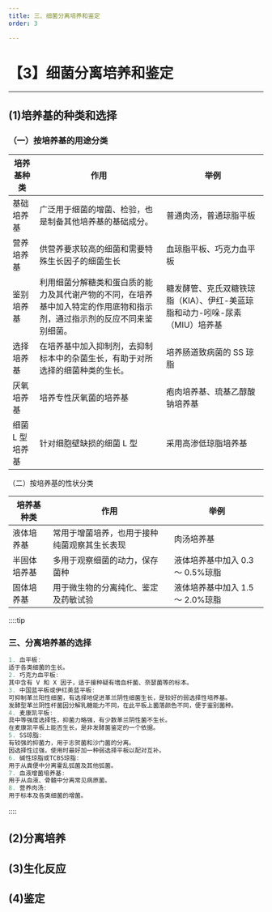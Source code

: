 ```yaml
---
title: 三、细菌分离培养和鉴定
order: 3

---
```


# 【3】细菌分离培养和鉴定

<kaodian :text="'微生物学检验记忆卡'" />

<!-- ###### 第四章 细菌感染的病原学诊断

> 微生物学检验 -->

<beitiW/>

---

## (1)培养基的种类和选择

<son :text="'微生物学检验记忆卡'" text1="(1)培养基的种类和选择" :textOption="[['掌握',' 基本知识','专业知识'],['掌握',' 基本知识','专业知识'],['熟练掌握',' 基本知识','专业知识']]" />

### （一）按培养基的用途分类

| 培养基种类      | 作用                                                                                                                     | 举例                                                                        |
| --------------- | ------------------------------------------------------------------------------------------------------------------------ | --------------------------------------------------------------------------- |
| 基础培养基      | 广泛用于细菌的增菌、检验，也是制备其他培养基的基础成分。                                                                 | 普通肉汤，普通琼脂平板                                                      |
| 营养培养基      | 供营养要求较高的细菌和需要特殊生长因子的细菌生长                                                                         | 血琼脂平板、巧克力血平板                                                    |
| 鉴别培养基      | 利用细菌分解糖类和蛋白质的能力及其代谢产物的不同，在培养基中加入特定的作用底物和指示剂，通过指示剂的反应不同来鉴别细菌。 | 糖发酵管、克氏双糖铁琼脂（KIA）、伊红-美蓝琼脂和动力-吲哚-尿素（MIU）培养基 |
| 选择培养基      | 在培养基中加入抑制剂，去抑制标本中的杂菌生长，有助于对所选择的细菌种类的生长。                                           | 培养肠道致病菌的 SS 琼脂                                                    |
| 厌氧培养基      | 培养专性厌氧菌的培养基                                                                                                   | 疱肉培养基、琉基乙醇酸钠培养基                                              |
| 细菌 L 型培养基 | 针对细胞壁缺损的细菌 L 型                                                                                                | 采用高渗低琼脂培养基                                                        |

（二）按培养基的性状分类

| 培养基种类   | 作用                                         | 举例                             |
| ------------ | -------------------------------------------- | -------------------------------- |
| 液体培养基   | 常用于增菌培养，也用于接种纯菌观察其生长表现 | 肉汤培养基                       |
| 半固体培养基 | 多用于观察细菌的动力，保存菌种               | 液体培养基中加入 0.3 ～ 0.5%琼脂 |
| 固体培养基   | 用于微生物的分离纯化、鉴定及药敏试验         | 液体培养基中加入 1.5 ～ 2.0%琼脂 |

::::tip

### 三、分离培养基的选择

```js
1. 血平板:
适于各类细菌的生长。
2. 巧克力血平板:
其中含有 V 和 X 因子，适于接种疑有嗜血杆菌、奈瑟菌等的标本。
3. 中国蓝平板或伊红美蓝平板:
可抑制革兰阳性细菌，有选择地促进革兰阴性细菌生长，是较好的弱选择性培养基。
发酵型革兰阴性杆菌因分解乳糖能力不同，在此平板上菌落颜色不同，便于鉴别菌种。
4. 麦康凯平板:
具中等强度选择性，抑菌力略强，有少数革兰阴性菌不生长。
在麦康凯平板上能否生长，是非发酵菌鉴定的一个依据。
5. SS琼脂:
有较强的抑菌力，用于志贺菌和沙门菌的分离。
因选择性过强，使用时最好加一种弱选择平板以配对互补。
6. 碱性琼脂或TCBS琼脂:
用于从粪便中分离霍乱弧菌及其他弧菌。
7. 血液增菌培养基:
用于从血液、骨髓中分离常见病原菌。
8. 营养肉汤:
用于标本及各类细菌的增菌。
```

::::

## (2)分离培养

<son :text="'微生物学检验记忆卡'" text1="(2)分离培养" :textOption="[['掌握','专业知识','专业实践能力'],['掌握','专业知识','专业实践能力'],['熟练掌握','专业知识','专业实践能力']]" />

## (3)生化反应

<son :text="'微生物学检验记忆卡'" text1="(3)生化反应" :textOption="[['掌握','专业知识','专业实践能力'],['掌握','专业知识','专业实践能力'],['熟练掌握','专业知识','专业实践能力']]" />

## (4)鉴定

<son :text="'微生物学检验记忆卡'" text1="(4)鉴定" :textOption="[['掌握','专业知识','专业实践能力'],['掌握','专业知识','专业实践能力'],['熟练掌握','专业知识','专业实践能力']]" />
